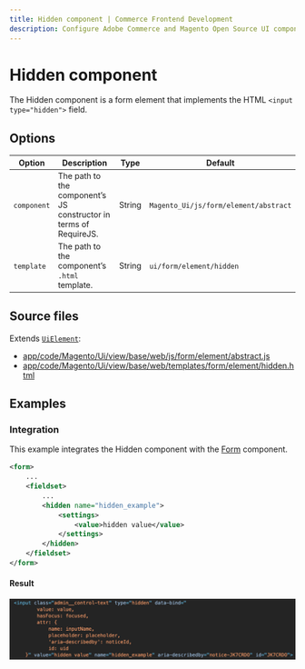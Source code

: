 ```yaml
---
title: Hidden component | Commerce Frontend Development
description: Configure Adobe Commerce and Magento Open Source UI components and integrate them with other components.
---
```


# Hidden component

The Hidden component is a form element that implements the HTML `<input type="hidden">` field.

## Options

| Option | Description | Type | Default |
| --- | --- | --- | --- |
| `component` | The path to the component’s JS constructor in terms of RequireJS. | String | `Magento_Ui/js/form/element/abstract` |
| `template` | The path to the component’s `.html` template. | String | `ui/form/element/hidden` |

## Source files

Extends [`UiElement`](../concepts/element.md):

-  [app/code/Magento/Ui/view/base/web/js/form/element/abstract.js](https://github.com/magento/magento2/blob/2.4/app/code/Magento/Ui/view/base/web/js/form/element/abstract.js)
-  [app/code/Magento/Ui/view/base/web/templates/form/element/hidden.html](https://github.com/magento/magento2/blob/2.4/app/code/Magento/Ui/view/base/web/templates/form/element/hidden.html)

## Examples

### Integration

This example integrates the Hidden component with the [Form](form.md) component.

```xml
<form>
    ...
    <fieldset>
        ...
        <hidden name="hidden_example">
            <settings>
                <value>hidden value</value>
            </settings>
        </hidden>
    </fieldset>
</form>
```

#### Result

![Hidden Component example](../../_images/ui-components/ui-hidden-result.png)

